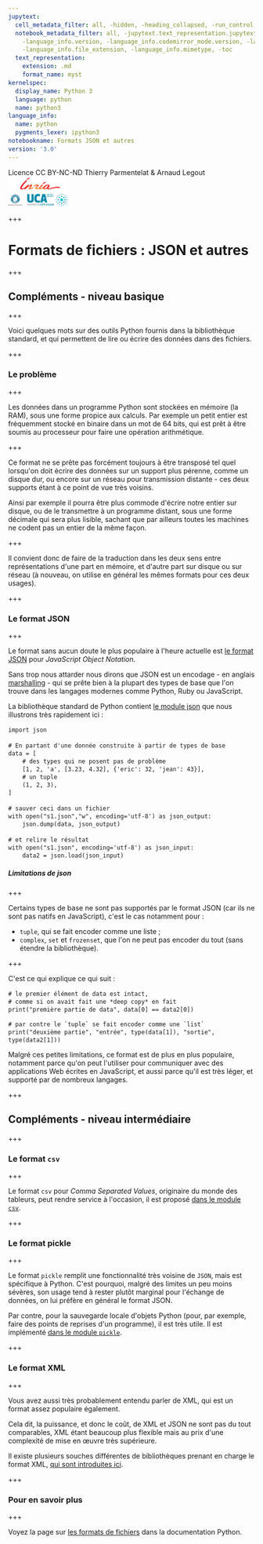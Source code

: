 ```yaml
---
jupytext:
  cell_metadata_filter: all, -hidden, -heading_collapsed, -run_control, -trusted
  notebook_metadata_filter: all, -jupytext.text_representation.jupytext_version, -jupytext.text_representation.format_version,
    -language_info.version, -language_info.codemirror_mode.version, -language_info.codemirror_mode,
    -language_info.file_extension, -language_info.mimetype, -toc
  text_representation:
    extension: .md
    format_name: myst
kernelspec:
  display_name: Python 3
  language: python
  name: python3
language_info:
  name: python
  pygments_lexer: ipython3
notebookname: Formats JSON et autres
version: '3.0'
---
```


<div class="licence">
<span>Licence CC BY-NC-ND</span>
<span>Thierry Parmentelat &amp; Arnaud Legout</span>
<span><img src="media/both-logos-small-alpha.png" /></span>
</div>

+++

# Formats de fichiers : JSON et autres

+++

## Compléments - niveau basique

+++

Voici quelques mots sur des outils Python fournis dans la bibliothèque standard, et qui permettent de lire ou écrire des données dans des fichiers.

+++

### Le problème

+++

Les données dans un programme Python sont stockées en mémoire (la RAM), sous une forme propice aux calculs. Par exemple un petit entier est fréquemment stocké en binaire dans un mot de 64 bits, qui est prêt à être soumis au processeur pour faire une opération arithmétique.

+++

Ce format ne se prête pas forcément toujours à être transposé tel quel lorsqu'on doit écrire des données sur un support plus pérenne, comme un disque dur, ou encore sur un réseau pour transmission distante - ces deux supports étant à ce point de vue très voisins.

Ainsi par exemple il pourra être plus commode d'écrire notre entier sur disque, ou de le transmettre à un programme distant, sous une forme décimale qui sera plus lisible, sachant que par ailleurs toutes les machines ne codent pas un entier de la même façon.

+++

Il convient donc de faire de la traduction dans les deux sens entre représentations d'une part en mémoire, et d'autre part sur disque ou sur réseau (à nouveau, on utilise en général les mêmes formats pour ces deux usages).

+++

### Le format JSON

+++

Le format sans aucun doute le plus populaire à l'heure actuelle est [le format JSON](http://fr.wikipedia.org/wiki/JavaScript_Object_Notation) pour *JavaScript Object Notation*.

Sans trop nous attarder nous dirons que JSON est un encodage - en anglais [marshalling](http://en.wikipedia.org/wiki/Marshalling_%28computer_science%29) - qui se prête bien à la plupart des types de base que l'on trouve dans les langages modernes comme Python, Ruby ou JavaScript.

La bibliothèque standard de Python contient [le module json](https://docs.python.org/3/library/json.html) que nous illustrons très rapidement ici :

```{code-cell} ipython3
import json

# En partant d'une donnée construite à partir de types de base
data = [
    # des types qui ne posent pas de problème
    [1, 2, 'a', [3.23, 4.32], {'eric': 32, 'jean': 43}],
    # un tuple
    (1, 2, 3),
]

# sauver ceci dans un fichier
with open("s1.json","w", encoding='utf-8') as json_output:
    json.dump(data, json_output)

# et relire le résultat
with open("s1.json", encoding='utf-8') as json_input:
    data2 = json.load(json_input)
```

##### Limitations de json

+++

Certains types de base ne sont pas supportés par le format JSON (car ils ne sont pas natifs en JavaScript), c'est le cas notamment pour :

 * `tuple`, qui se fait encoder comme une liste ;
 * `complex`, `set` et `frozenset`, que l'on ne peut pas encoder du tout (sans étendre la bibliothèque).

+++

C'est ce qui explique ce qui suit :

```{code-cell} ipython3
# le premier élément de data est intact,
# comme si on avait fait une *deep copy* en fait
print("première partie de data", data[0] == data2[0])
```

```{code-cell} ipython3
# par contre le `tuple` se fait encoder comme une `list`
print("deuxième partie", "entrée", type(data[1]), "sortie", type(data2[1]))
```

Malgré ces petites limitations, ce format est de plus en plus populaire, notamment parce qu'on peut l'utiliser pour communiquer avec des applications Web écrites en JavaScript, et aussi parce qu'il est très léger, et supporté par de nombreux langages.

+++

## Compléments - niveau intermédiaire

+++

### Le format `csv`

+++

Le format `csv` pour *Comma Separated Values*, originaire du monde des tableurs, peut rendre service à l'occasion, il est proposé [dans le module `csv`](https://docs.python.org/3/library/csv.html).

+++

### Le format pickle

+++

Le format `pickle` remplit une fonctionnalité très voisine de `JSON`, mais est spécifique à Python. C'est pourquoi, malgré des limites un peu moins sévères, son usage tend à rester plutôt marginal pour l'échange de données, on lui préfère en général le format JSON.

Par contre, pour la sauvegarde locale d'objets Python (pour, par exemple, faire des points de reprises d'un programme), il est très utile. Il est implémenté [dans le module `pickle`](https://docs.python.org/3/library/pickle.html).

+++

### Le format XML

+++

Vous avez aussi très probablement entendu parler de XML, qui est un format assez populaire également.

Cela dit, la puissance, et donc le coût, de XML et JSON ne sont pas du tout comparables, XML étant beaucoup plus flexible mais au prix d'une complexité de mise en œuvre très supérieure.

Il existe plusieurs souches différentes de bibliothèques prenant en charge le format XML, [qui sont introduites ici](https://docs.python.org/3/library/xml.html).

+++

### Pour en savoir plus

+++

Voyez la page sur [les formats de fichiers](https://docs.python.org/3/library/fileformats.html) dans la documentation Python.
